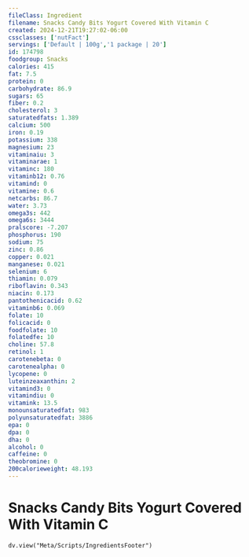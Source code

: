 ```yaml
---
fileClass: Ingredient
filename: Snacks Candy Bits Yogurt Covered With Vitamin C
created: 2024-12-21T19:27:02-06:00
cssclasses: ['nutFact']
servings: ['Default | 100g','1 package | 20']
id: 174798
foodgroup: Snacks
calories: 415
fat: 7.5
protein: 0
carbohydrate: 86.9
sugars: 65
fiber: 0.2
cholesterol: 3
saturatedfats: 1.389
calcium: 500
iron: 0.19
potassium: 338
magnesium: 23
vitaminaiu: 3
vitaminarae: 1
vitaminc: 180
vitaminb12: 0.76
vitamind: 0
vitamine: 0.6
netcarbs: 86.7
water: 3.73
omega3s: 442
omega6s: 3444
pralscore: -7.207
phosphorus: 190
sodium: 75
zinc: 0.86
copper: 0.021
manganese: 0.021
selenium: 6
thiamin: 0.079
riboflavin: 0.343
niacin: 0.173
pantothenicacid: 0.62
vitaminb6: 0.069
folate: 10
folicacid: 0
foodfolate: 10
folatedfe: 10
choline: 57.8
retinol: 1
carotenebeta: 0
carotenealpha: 0
lycopene: 0
luteinzeaxanthin: 2
vitamind3: 0
vitamindiu: 0
vitamink: 13.5
monounsaturatedfat: 983
polyunsaturatedfat: 3886
epa: 0
dpa: 0
dha: 0
alcohol: 0
caffeine: 0
theobromine: 0
200calorieweight: 48.193
---
```


# Snacks Candy Bits Yogurt Covered With Vitamin C

```dataviewjs
dv.view("Meta/Scripts/IngredientsFooter")
```